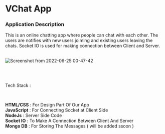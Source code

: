 <h1> VChat App </h1>

<h3> Application Description </h3>
This is an online chatting app where people can chat with each other. The users are notifies with new users joiming and existing users leaving the chats. Socket IO is used for making connection between Client and Server. 

<br>
<br>

![Screenshot from 2022-06-25 00-47-42](https://user-images.githubusercontent.com/73632663/175655706-cd9a2bfc-750a-41db-be98-9379c41259fd.png)

<br>
<br>

Tech Stack : 

<br>

<b>HTML/CSS</b> : For Design Part Of Our App
<br>
<b>JavaScript</b> : For Connecting Socket at Client Side
<br>
<b>NodeJs</b> : Server Side Code
<br>
<b>Socket IO</b> : To Make A Connection Between Client And Server
<br>
<b>Mongo DB</b> : For Storing The Messages ( will be added ssoon )

